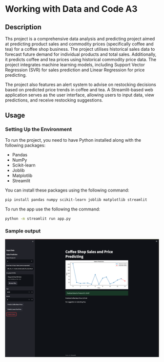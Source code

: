 # Working with Data and Code A3

## Description
Ths project is a comprehensive data analysis and predicting project aimed at predicting product sales and commodity prices (specifically coffee and tea) for a coffee shop business. The project utilises historical sales data to forecast future demand for individual products and total sales. Additionally, it predicts coffee and tea prices using historical commodity price data. The project integrates machine learning models, including Support Vector Regression (SVR) for sales prediction and Linear Regression for price predicting.

The project also features an alert system to advise on restocking decisions based on predicted price trends in coffee and tea. A Streamlit-based web application serves as the user interface, allowing users to input data, view predictions, and receive restocking suggestions.

## Usage

### Setting Up the Environment
To run the project, you need to have Python installed along with the following packages:
- Pandas
- NumPy
- Scikit-learn
- Joblib
- Matplotlib
- Streamlit

You can install these packages using the following command:
```bash
pip install pandas numpy scikit-learn joblib matplotlib streamlit

```
 To run the app use the following the command:
``` bash
python -m streamlit run app.py

```

### Sample output
![App Screenshot](sampleoutput.png)


